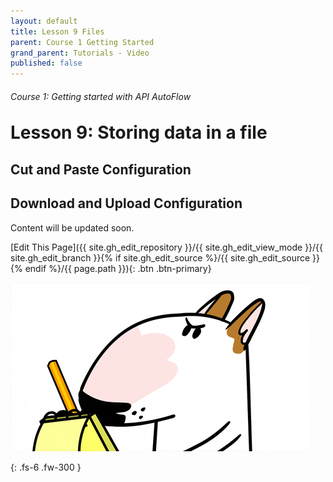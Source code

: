 ```yaml
---
layout: default
title: Lesson 9 Files
parent: Course 1 Getting Started
grand_parent: Tutorials - Video
published: false
---
```

<h6>Course 1: Getting started with API AutoFlow</h6>
<h1 style="margin-top:0">Lesson 9: Storing data in a file</h1>


## Cut and Paste Configuration




## Download and Upload Configuration




Content will be updated soon.

[Edit This Page]({{ site.gh_edit_repository }}/{{ site.gh_edit_view_mode }}/{{ site.gh_edit_branch }}{% if site.gh_edit_source %}/{{ site.gh_edit_source }}{% endif %}/{{ page.path }}){: .btn .btn-primary}


![Be the First](/assets/images/blank-page.gif)


{: .fs-6 .fw-300 }